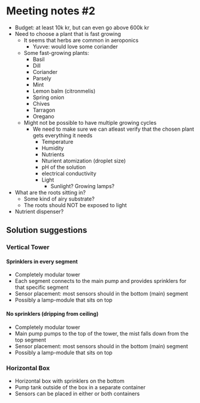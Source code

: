 # Meeting notes \#2
- Budget: at least 10k kr, but can even go above 600k kr
- Need to choose a plant that is fast growing
  - It seems that herbs are common in aeroponics
    - Yuvve: would love some coriander
  - Some fast-growing plants:
    - Basil
    - Dill
    - Coriander
    - Parsely
    - Mint
    - Lemon balm (citronmelis)
    - Spring onion
    - Chives
    - Tarragon
    - Oregano
  - Might not be possible to have multiple growing cycles
    - We need to make sure we can atleast verify that the chosen plant gets everything it needs
        - Temperature
        - Humidity
        - Nutrients
        - Nturient atomization (droplet size)
        - pH of the solution
        - electrical conductivity
        - Light
          - Sunlight? Growing lamps?
- What are the roots sitting in?
  - Some kind of airy substrate?
  - The roots should NOT be exposed to light
-  Nutrient dispenser?
## Solution suggestions
### Vertical Tower
#### Sprinklers in every segment
- Completely modular tower
- Each segment connects to the main pump and provides sprinklers for that specific segment
- Sensor placement: most sensors should in the bottom (main) segment
- Possibly a lamp-module that sits on top
#### No sprinklers (dripping from ceiling)
- Completely modular tower
- Main pump pumps to the top of the tower, the mist falls down from the top segment
- Sensor placement: most sensors should in the bottom (main) segment
- Possibly a lamp-module that sits on top
### Horizontal Box
- Horizontal box with sprinklers on the bottom
- Pump tank outside of the box in a separate container
- Sensors can be placed in either or both containers
